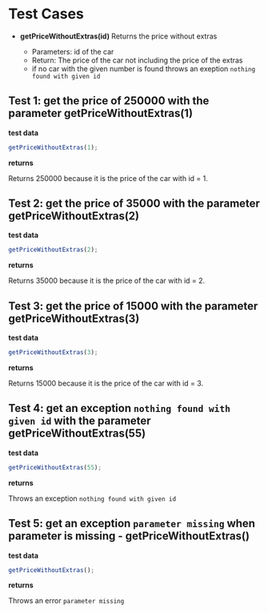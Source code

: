# Test Cases

- **getPriceWithoutExtras(id)**
  Returns the price without extras

  - Parameters: id of the car
  - Return: The price of the car not including the price of the extras
  - if no car with the given number is found throws an exeption `nothing found with given id`

## Test 1: get the price of 250000 with the parameter getPriceWithoutExtras(1)

**test data**

```js
getPriceWithoutExtras(1);
```

**returns**

Returns 250000 because it is the price of the car with id = 1.

## Test 2: get the price of 35000 with the parameter getPriceWithoutExtras(2)

**test data**

```js
getPriceWithoutExtras(2);
```

**returns**

Returns 35000 because it is the price of the car with id = 2.

## Test 3: get the price of 15000 with the parameter getPriceWithoutExtras(3)

**test data**

```js
getPriceWithoutExtras(3);
```

**returns**

Returns 15000 because it is the price of the car with id = 3.

## Test 4: get an exception `nothing found with given id` with the parameter getPriceWithoutExtras(55)

**test data**

```js
getPriceWithoutExtras(55);
```

**returns**

Throws an exception `nothing found with given id`

## Test 5: get an exception `parameter missing` when parameter is missing - getPriceWithoutExtras()

**test data**

```js
getPriceWithoutExtras();
```

**returns**

Throws an error `parameter missing`
